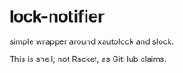 lock-notifier
=============

simple wrapper around xautolock and slock.

This is shell; not Racket, as GitHub claims.
